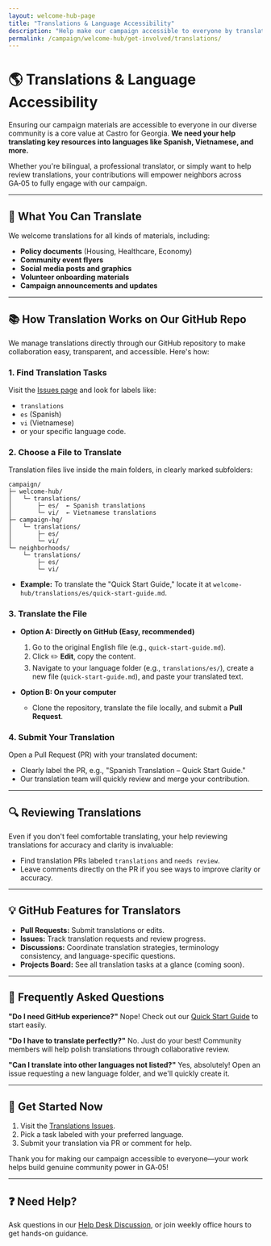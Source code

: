 ```yaml
---
layout: welcome-hub-page
title: "Translations & Language Accessibility"
description: "Help make our campaign accessible to everyone by translating materials into Spanish, Vietnamese, and other languages. Build genuine community power through language inclusion."
permalink: /campaign/welcome-hub/get-involved/translations/
---
```


# 🌎 Translations & Language Accessibility

Ensuring our campaign materials are accessible to everyone in our diverse community is a core value at Castro for Georgia. **We need your help translating key resources into languages like Spanish, Vietnamese, and more.**

Whether you're bilingual, a professional translator, or simply want to help review translations, your contributions will empower neighbors across GA‑05 to fully engage with our campaign.

---

## 📝 What You Can Translate

We welcome translations for all kinds of materials, including:

* **Policy documents** (Housing, Healthcare, Economy)
* **Community event flyers**
* **Social media posts and graphics**
* **Volunteer onboarding materials**
* **Campaign announcements and updates**

---

## 📚 How Translation Works on Our GitHub Repo

We manage translations directly through our GitHub repository to make collaboration easy, transparent, and accessible. Here's how:

### 1. Find Translation Tasks

Visit the [Issues page](https://github.com/CastroForGeorgia/campaign/issues) and look for labels like:

* `translations`
* `es` (Spanish)
* `vi` (Vietnamese)
* or your specific language code.

### 2. Choose a File to Translate

Translation files live inside the main folders, in clearly marked subfolders:

```
campaign/
├─ welcome-hub/
│   └─ translations/
│       ├─ es/  ← Spanish translations
│       └─ vi/  ← Vietnamese translations
├─ campaign-hq/
│   └─ translations/
│       ├─ es/
│       └─ vi/
└─ neighborhoods/
    └─ translations/
        ├─ es/
        └─ vi/
```

* **Example:** To translate the "Quick Start Guide," locate it at `welcome-hub/translations/es/quick-start-guide.md`.

### 3. Translate the File

* **Option A: Directly on GitHub (Easy, recommended)**

  1. Go to the original English file (e.g., `quick-start-guide.md`).
  2. Click ✏️ **Edit**, copy the content.
  3. Navigate to your language folder (e.g., `translations/es/`), create a new file (`quick-start-guide.md`), and paste your translated text.

* **Option B: On your computer**

  * Clone the repository, translate the file locally, and submit a **Pull Request**.

### 4. Submit Your Translation

Open a Pull Request (PR) with your translated document:

* Clearly label the PR, e.g., "Spanish Translation – Quick Start Guide."
* Our translation team will quickly review and merge your contribution.

---

## 🔍 Reviewing Translations

Even if you don't feel comfortable translating, your help reviewing translations for accuracy and clarity is invaluable:

* Find translation PRs labeled `translations` and `needs review`.
* Leave comments directly on the PR if you see ways to improve clarity or accuracy.

---

## 💡 GitHub Features for Translators

* **Pull Requests:** Submit translations or edits.
* **Issues:** Track translation requests and review progress.
* **Discussions:** Coordinate translation strategies, terminology consistency, and language-specific questions.
* **Projects Board:** See all translation tasks at a glance (coming soon).

---

## 🙋 Frequently Asked Questions

**"Do I need GitHub experience?"**
Nope! Check out our [Quick Start Guide](../get-involved/quick-start-guide.md) to start easily.

**"Do I have to translate perfectly?"**
No. Just do your best! Community members will help polish translations through collaborative review.

**"Can I translate into other languages not listed?"**
Yes, absolutely! Open an issue requesting a new language folder, and we'll quickly create it.

---

## 🚀 Get Started Now

1. Visit the [Translations Issues](https://github.com/CastroForGeorgia/campaign/issues?q=is%3Aissue+label%3Atranslations).
2. Pick a task labeled with your preferred language.
3. Submit your translation via PR or comment for help.

Thank you for making our campaign accessible to everyone—your work helps build genuine community power in GA‑05!

---

## ❓ Need Help?

Ask questions in our [Help Desk Discussion](https://discord.gg/ep6dBqPjhG/categories/help-desk), or join weekly office hours to get hands-on guidance.
